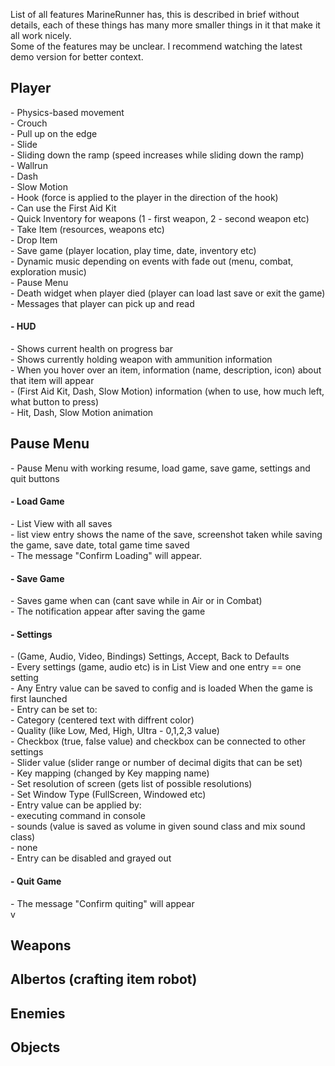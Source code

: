 List of all features MarineRunner has, this is described in brief without details, each of these things has many more smaller things in it that make it all work nicely. <br/>
Some of the features may be unclear. I recommend watching the latest demo version for better context. <br/>

<h2> Player </h2>
- Physics-based movement  <br/>
- Crouch <br/>
- Pull up on the edge <br/>
- Slide <br/>
- Sliding down the ramp (speed increases while sliding down the ramp) <br/>
- Wallrun <br/>
- Dash <br/>
- Slow Motion <br/>
- Hook (force is applied to the player in the direction of the hook) <br/>
- Can use the First Aid Kit <br/>
- Quick Inventory for weapons (1 - first weapon, 2 - second weapon etc) <br/>
- Take Item (resources, weapons etc) <br/>
- Drop Item  <br/>
- Save game (player location, play time, date, inventory etc) <br/>
- Dynamic music depending on events with fade out (menu, combat, exploration music) <br/>
- Pause Menu <br/>
- Death widget when player died (player can load last save or exit the game) <br/>
- Messages that player can pick up and read  <br/>
<h4> - HUD </h4> 
- Shows current health on progress bar <br/>
- Shows currently holding weapon with ammunition information <br/>
- When you hover over an item, information (name, description, icon) about that item will appear <br/>
- (First Aid Kit, Dash, Slow Motion) information (when to use, how much left, what button to press) <br/>
- Hit, Dash, Slow Motion animation <br/>
<h2> Pause Menu </h2> 
- Pause Menu with working resume, load game, save game, settings and quit buttons<br/>
<h4> - Load Game </h4>
- List View with all saves  <br/>
- list view entry shows the name of the save, screenshot taken while saving the game, save date, total game time saved <br/>
- The message "Confirm Loading" will appear. <br/>
<h4> - Save Game </h4>
- Saves game when can (cant save while in Air or in Combat) <br/>
- The notification appear after saving the game <br/>
<h4> - Settings </h4>
- (Game, Audio, Video, Bindings) Settings, Accept, Back to Defaults <br/>
- Every settings (game, audio etc) is in List View and one entry == one setting <br/>
- Any Entry value can be saved to config and is loaded When the game is first launched <br/>
- Entry can be set to: <br/>
        - Category (centered text with diffrent color) <br/>
	- Quality (like Low, Med, High, Ultra - 0,1,2,3 value) <br/>
	- Checkbox (true, false value) and checkbox can be connected to other settings <br/>
	- Slider value (slider range or number of decimal digits that can be set) <br/>
	- Key mapping (changed by Key mapping name) <br/>
	- Set resolution of screen (gets list of possible resolutions) <br/>
	- Set Window Type (FullScreen, Windowed etc) <br/>
- Entry value can be applied by: <br/>
	- executing command in console <br/>
	- sounds (value is saved as volume in given sound class and mix sound class) <br/>
	- none <br/>
- Entry can be disabled and grayed out <br/>
<h4> - Quit Game </h4> 
- The message "Confirm quiting" will appear <br/>v
<h2> Weapons </h2>
	
<h2> Albertos (crafting item robot)</h2>
<h2> Enemies </h2>
<h2> Objects </h2>
